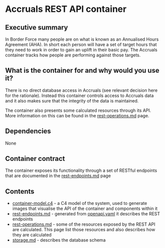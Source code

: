 # Accruals REST API container

## Executive summary
In Border Force many people are on what is known as an Annualised Hours Agreement (AHA). In short each person will have a set of target hours that they need to work in order to gain an uplift in their basic pay. The Accruals container tracks how people are performing against those targets.

## What is the container for and why would you use it?
There is no direct database access in Accruals (see relevant decision here for the rationale). Instead this container controls access to Accruals data and it also makes sure that the integrity of the data is maintained. 

The container also presents some calculated resources through its API. More information on this can be found in the [rest-operations.md](./rest-operations.md) page.
 
## Dependencies
None

## Container contract
The container exposes its functionality through a set of RESTful endpoints that are documented in the [rest-endpoints.md](./rest-endpoints.md) page

## Contents

- [container-model.c4](./container-model.c4) - a C4 model of the system, used to generate images that visualise the API of the container and components within it
- [rest-endpoints.md](./rest-endpoints.md) - generated from [openapi.yaml](../../../src/main/resources/openapi.yaml) it describes the REST endpoints
- [rest-operations.md](./rest-operations.md) - some of the resources exposed by the REST API are calculated. This page list those resources and also describes how they are calculated
- [storage.md](./storage.md) - describes the database schema
